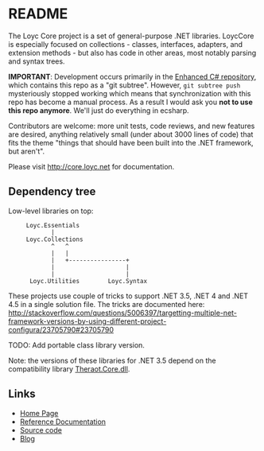 README
======

The Loyc Core project is a set of general-purpose .NET libraries. LoycCore is especially focused on collections - classes, interfaces, adapters, and extension methods - but also has code in other areas, most notably parsing and syntax trees.

**IMPORTANT**: Development occurs primarily in the [Enhanced C# repository](https://github.com/loycnet/ecsharp), which contains this repo as a "git subtree". However, `git subtree push` mysteriously stopped working which means that synchronization with this repo has become a manual process. As a result I would ask you **not to use this repo anymore**. We'll just do everything in ecsharp.

Contributors are welcome: more unit tests, code reviews, and new features are desired, anything relatively small (under about 3000 lines of code) that fits the theme "things that should have been built into the .NET framework, but aren't".

Please visit http://core.loyc.net for documentation.

Dependency tree
---------------

Low-level libraries on top:

         Loyc.Essentials
                |
         Loyc.Collections
                ^   ^      
                |   |      
                |   +----------------+
                |                    |     
                |                    |
          Loyc.Utilities        Loyc.Syntax

These projects use couple of tricks to support .NET 3.5, .NET 4 and .NET 4.5 in a single solution file. The tricks are documented here: http://stackoverflow.com/questions/5006397/targetting-multiple-net-framework-versions-by-using-different-project-configura/23705790#23705790

TODO: Add portable class library version.

Note: the versions of these libraries for .NET 3.5 depend on the compatibility library [Theraot.Core.dll](https://github.com/theraot/Theraot).

Links
-----

- [Home Page](http://core.loyc.net)
- [Reference Documentation](http://ecsharp.net/doc/code/)
- [Source code](http://github.com/qwertie/LoycCore)
- [Blog](http://loyc.net/blog)
